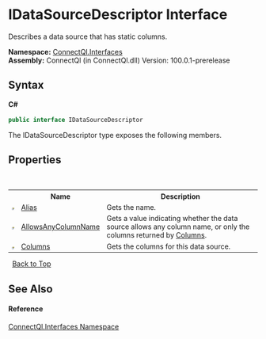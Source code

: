 # IDataSourceDescriptor Interface
 

Describes a data source that has static columns.

**Namespace:**&nbsp;<a href="N_ConnectQl_Interfaces">ConnectQl.Interfaces</a><br />**Assembly:**&nbsp;ConnectQl (in ConnectQl.dll) Version: 100.0.1-prerelease

## Syntax

**C#**<br />
``` C#
public interface IDataSourceDescriptor
```

The IDataSourceDescriptor type exposes the following members.


## Properties
&nbsp;<table><tr><th></th><th>Name</th><th>Description</th></tr><tr><td>![Public property](media/pubproperty.gif "Public property")</td><td><a href="P_ConnectQl_Interfaces_IDataSourceDescriptor_Alias">Alias</a></td><td>
Gets the name.</td></tr><tr><td>![Public property](media/pubproperty.gif "Public property")</td><td><a href="P_ConnectQl_Interfaces_IDataSourceDescriptor_AllowsAnyColumnName">AllowsAnyColumnName</a></td><td>
Gets a value indicating whether the data source allows any column name, or only the columns returned by <a href="P_ConnectQl_Interfaces_IDataSourceDescriptor_Columns">Columns</a>.</td></tr><tr><td>![Public property](media/pubproperty.gif "Public property")</td><td><a href="P_ConnectQl_Interfaces_IDataSourceDescriptor_Columns">Columns</a></td><td>
Gets the columns for this data source.</td></tr></table>&nbsp;
<a href="#idatasourcedescriptor-interface">Back to Top</a>

## See Also


#### Reference
<a href="N_ConnectQl_Interfaces">ConnectQl.Interfaces Namespace</a><br />